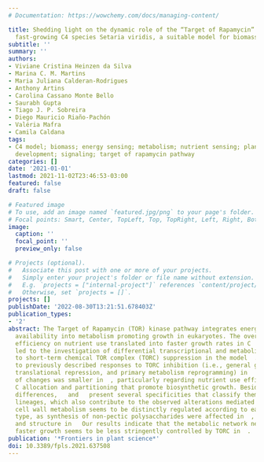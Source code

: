 ```yaml
---
# Documentation: https://wowchemy.com/docs/managing-content/

title: Shedding light on the dynamic role of the “Target of Rapamycin” kinase in the
  fast-growing C4 species Setaria viridis, a suitable model for biomass crops
subtitle: ''
summary: ''
authors:
- Viviane Cristina Heinzen da Silva
- Marina C. M. Martins
- Maria Juliana Calderan-Rodrigues
- Anthony Artins
- Carolina Cassano Monte Bello
- Saurabh Gupta
- Tiago J. P. Sobreira
- Diego Mauricio Riaño-Pachón
- Valéria Mafra
- Camila Caldana
tags:
- C4 model; biomass; energy sensing; metabolism; nutrient sensing; plant growth and
  development; signaling; target of rapamycin pathway
categories: []
date: '2021-01-01'
lastmod: 2021-11-02T23:46:53-03:00
featured: false
draft: false

# Featured image
# To use, add an image named `featured.jpg/png` to your page's folder.
# Focal points: Smart, Center, TopLeft, Top, TopRight, Left, Right, BottomLeft, Bottom, BottomRight.
image:
  caption: ''
  focal_point: ''
  preview_only: false

# Projects (optional).
#   Associate this post with one or more of your projects.
#   Simply enter your project's folder or file name without extension.
#   E.g. `projects = ["internal-project"]` references `content/project/deep-learning/index.md`.
#   Otherwise, set `projects = []`.
projects: []
publishDate: '2022-08-30T13:21:51.678403Z'
publication_types:
- '2'
abstract: The Target of Rapamycin (TOR) kinase pathway integrates energy and nutrient
  availability into metabolism promoting growth in eukaryotes. The overall higher
  efficiency on nutrient use translated into faster growth rates in C  grass plants
  led to the investigation of differential transcriptional and metabolic responses
  to short-term chemical TOR complex (TORC) suppression in the model  . In addition
  to previously described responses to TORC inhibition (i.e., general growth arrest,
  translational repression, and primary metabolism reprogramming) in   (C ), the magnitude
  of changes was smaller in  , particularly regarding nutrient use efficiency and
  C allocation and partitioning that promote biosynthetic growth. Besides photosynthetic
  differences,   and   present several specificities that classify them into distinct
  lineages, which also contribute to the observed alterations mediated by TOR. Indeed,
  cell wall metabolism seems to be distinctly regulated according to each cell wall
  type, as synthesis of non-pectic polysaccharides were affected in  , whilst assembly
  and structure in   Our results indicate that the metabolic network needed to achieve
  faster growth seems to be less stringently controlled by TORC in  .
publication: '*Frontiers in plant science*'
doi: 10.3389/fpls.2021.637508
---
```

